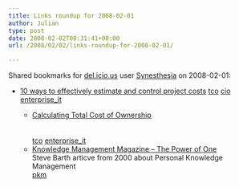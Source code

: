 ```yaml
---
title: Links roundup for 2008-02-01
author: Julian
type: post
date: 2008-02-02T00:31:41+00:00
url: /2008/02/02/links-roundup-for-2008-02-01/

---
```

Shared bookmarks for [del.icio.us][1] user [Synesthesia][2] on 2008-02-01:

  * [10 ways to effectively estimate and control project costs][3] 
    [tco][4] [cio][5] [enterprise_it][6] </li> 
    
      * [Calculating Total Cost of Ownership][7]  
        <br>   
        [tco][4] [enterprise_it][6] 
      * [Knowledge Management Magazine &#8211; The Power of One][8]  
        Steve Barth articve from 2000 about Personal Knowledge Management   
        [pkm][9] </ul>

 [1]: https://del.icio.us/
 [2]: https://del.icio.us/synesthesia
 [3]: https://articles.techrepublic.com.com/5100-10878-6078705.html
 [4]: https://del.icio.us/synesthesia/tco
 [5]: https://del.icio.us/synesthesia/cio
 [6]: https://del.icio.us/synesthesia/enterprise_it
 [7]: https://www.e-gov.gr/local/ism-egov/resources-ism/Calculating%20Total%20Cost%20of%20Ownership.pdf
 [8]: https://www.quantum3.co.za/KMM%20Article%20Dec2000.htm
 [9]: https://del.icio.us/synesthesia/pkm